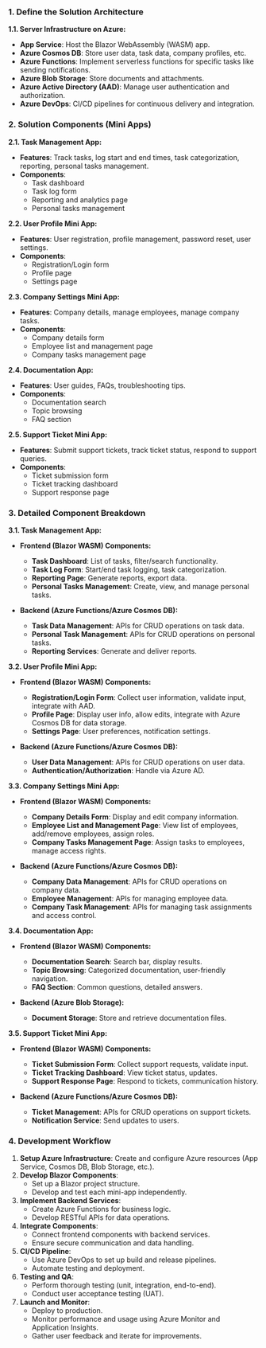 ### 1. **Define the Solution Architecture**

**1.1. Server Infrastructure on Azure:**
   - **App Service**: Host the Blazor WebAssembly (WASM) app.
   - **Azure Cosmos DB**: Store user data, task data, company profiles, etc.
   - **Azure Functions**: Implement serverless functions for specific tasks like sending notifications.
   - **Azure Blob Storage**: Store documents and attachments.
   - **Azure Active Directory (AAD)**: Manage user authentication and authorization.
   - **Azure DevOps**: CI/CD pipelines for continuous delivery and integration.

### 2. **Solution Components (Mini Apps)**

**2.1. Task Management App:**
   - **Features**: Track tasks, log start and end times, task categorization, reporting, personal tasks management.
   - **Components**:
     - Task dashboard
     - Task log form
     - Reporting and analytics page
     - Personal tasks management

**2.2. User Profile Mini App:**
   - **Features**: User registration, profile management, password reset, user settings.
   - **Components**: 
     - Registration/Login form
     - Profile page
     - Settings page

**2.3. Company Settings Mini App:**
   - **Features**: Company details, manage employees, manage company tasks.
   - **Components**: 
     - Company details form
     - Employee list and management page
     - Company tasks management page

**2.4. Documentation App:**
   - **Features**: User guides, FAQs, troubleshooting tips.
   - **Components**:
     - Documentation search
     - Topic browsing
     - FAQ section

**2.5. Support Ticket Mini App:**
   - **Features**: Submit support tickets, track ticket status, respond to support queries.
   - **Components**:
     - Ticket submission form
     - Ticket tracking dashboard
     - Support response page

### 3. **Detailed Component Breakdown**

**3.1. Task Management App:**
   - **Frontend (Blazor WASM) Components:**
     - **Task Dashboard**: List of tasks, filter/search functionality.
     - **Task Log Form**: Start/end task logging, task categorization.
     - **Reporting Page**: Generate reports, export data.
     - **Personal Tasks Management**: Create, view, and manage personal tasks.

   - **Backend (Azure Functions/Azure Cosmos DB):**
     - **Task Data Management**: APIs for CRUD operations on task data.
     - **Personal Task Management**: APIs for CRUD operations on personal tasks.
     - **Reporting Services**: Generate and deliver reports.

**3.2. User Profile Mini App:**
   - **Frontend (Blazor WASM) Components:**
     - **Registration/Login Form**: Collect user information, validate input, integrate with AAD.
     - **Profile Page**: Display user info, allow edits, integrate with Azure Cosmos DB for data storage.
     - **Settings Page**: User preferences, notification settings.

   - **Backend (Azure Functions/Azure Cosmos DB):**
     - **User Data Management**: APIs for CRUD operations on user data.
     - **Authentication/Authorization**: Handle via Azure AD.

**3.3. Company Settings Mini App:**
   - **Frontend (Blazor WASM) Components:**
     - **Company Details Form**: Display and edit company information.
     - **Employee List and Management Page**: View list of employees, add/remove employees, assign roles.
     - **Company Tasks Management Page**: Assign tasks to employees, manage access rights.

   - **Backend (Azure Functions/Azure Cosmos DB):**
     - **Company Data Management**: APIs for CRUD operations on company data.
     - **Employee Management**: APIs for managing employee data.
     - **Company Task Management**: APIs for managing task assignments and access control.

**3.4. Documentation App:**
   - **Frontend (Blazor WASM) Components:**
     - **Documentation Search**: Search bar, display results.
     - **Topic Browsing**: Categorized documentation, user-friendly navigation.
     - **FAQ Section**: Common questions, detailed answers.

   - **Backend (Azure Blob Storage):**
     - **Document Storage**: Store and retrieve documentation files.

**3.5. Support Ticket Mini App:**
   - **Frontend (Blazor WASM) Components:**
     - **Ticket Submission Form**: Collect support requests, validate input.
     - **Ticket Tracking Dashboard**: View ticket status, updates.
     - **Support Response Page**: Respond to tickets, communication history.

   - **Backend (Azure Functions/Azure Cosmos DB):**
     - **Ticket Management**: APIs for CRUD operations on support tickets.
     - **Notification Service**: Send updates to users.

### 4. **Development Workflow**

1. **Setup Azure Infrastructure**: Create and configure Azure resources (App Service, Cosmos DB, Blob Storage, etc.).
2. **Develop Blazor Components**:
   - Set up a Blazor project structure.
   - Develop and test each mini-app independently.
3. **Implement Backend Services**:
   - Create Azure Functions for business logic.
   - Develop RESTful APIs for data operations.
4. **Integrate Components**:
   - Connect frontend components with backend services.
   - Ensure secure communication and data handling.
5. **CI/CD Pipeline**:
   - Use Azure DevOps to set up build and release pipelines.
   - Automate testing and deployment.
6. **Testing and QA**:
   - Perform thorough testing (unit, integration, end-to-end).
   - Conduct user acceptance testing (UAT).
7. **Launch and Monitor**:
   - Deploy to production.
   - Monitor performance and usage using Azure Monitor and Application Insights.
   - Gather user feedback and iterate for improvements.
